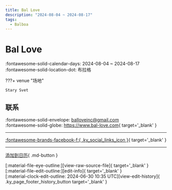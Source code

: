 ```yaml
---
title: Bal Love
description: "2024-08-04 ~ 2024-08-17"
tags:
  - Balboa
---
```


# Bal Love 

:fontawesome-solid-calendar-days: 2024-08-04 ~ 2024-08-17  
:fontawesome-solid-location-dot: 布拉格  

???+ venue "场地"

    Stary Svet  

## 联系

:fontawesome-solid-envelope: <balloveinc@gmail.com>  
:fontawesome-solid-globe: <https://www.bal-love.com>{ target='_blank' }  

---

 [:fontawesome-brands-facebook-f:{ .ky_social_links_icon }](https://www.facebook.com/groups/179491102635312){ target='_blank' }

---

[添加到日历](https://swing.news/ics/2024/cs_CZ/bal-love-2024){ .md-button }

<div class="ky_page_footer" markdown>
<div class="ky_page_footer_trailing" markdown="span">
[:material-file-eye-outline:][view-raw-source-file]{ target='_blank' }
[:material-file-edit-outline:][edit-info]{ target='_blank' }
</div>
<div class="ky_page_footer_leading" markdown="span">
[:material-clock-edit-outline: 2024-06-30 10:35 UTC][view-edit-history]{ .ky_page_footer_history_button target='_blank' }
</div>
</div>

[view-raw-source-file]: https://github.com/swingdance/events/blob/main/2024/cs_CZ/bal-love-2024.json "查看原始源文件"
[edit-info]: https://github.com/swingdance/events/issues/new?assignees=&labels=update+event&projects=&template=03-update_entity.yml&title=%5B2024%2Fcs_CZ%5D%20Update%20Event%3A%20Bal%20Love&region=cs_CZ&year=2024&id=bal-love-2024&name=Bal%20Love&org_id= "编辑信息"

[view-edit-history]: https://github.com/swingdance/events/commits/main/2024/cs_CZ/bal-love-2024.json "查看编辑历史"
